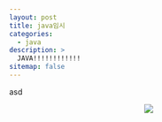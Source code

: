 ```yaml
---
layout: post
title: java임시
categories: 
  - java
description: >
  JAVA!!!!!!!!!!!!
sitemap: false
---
```


asd


<div style="text-align: center;">
      <a href="https://hits.seeyoufarm.com">
      <img src="https://hits.seeyoufarm.com/api/count/incr/badge.svg?url=https%3A%2F%2Fgithub.com%2Frbgus2002%2Frbgus2002.github.io&count_bg=%23BC1897&title_bg=%231D5E01&icon=haxe.svg&icon_color=%23000000&title=%EC%A1%B0%ED%9A%8C%EC%88%98&edge_flat=false"/></a>
</div>
